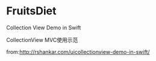 # FruitsDiet
Collection View Demo in Swift

CollectionView MVC使用示范

from:http://rshankar.com/uicollectionview-demo-in-swift/
